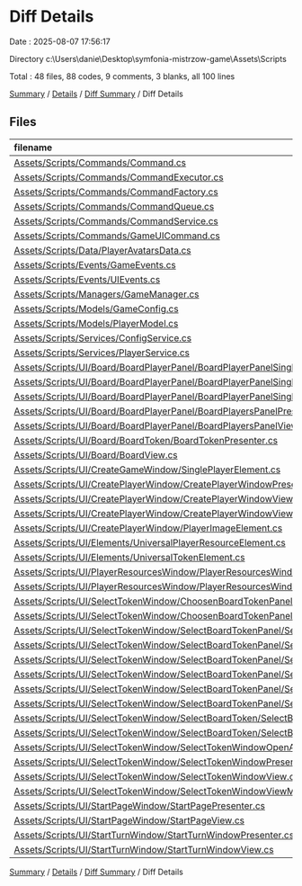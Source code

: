 # Diff Details

Date : 2025-08-07 17:56:17

Directory c:\\Users\\danie\\Desktop\\symfonia-mistrzow-game\\Assets\\Scripts

Total : 48 files,  88 codes, 9 comments, 3 blanks, all 100 lines

[Summary](results.md) / [Details](details.md) / [Diff Summary](diff.md) / Diff Details

## Files
| filename | language | code | comment | blank | total |
| :--- | :--- | ---: | ---: | ---: | ---: |
| [Assets/Scripts/Commands/Command.cs](/Assets/Scripts/Commands/Command.cs) | C# | 25 | 0 | 7 | 32 |
| [Assets/Scripts/Commands/CommandExecutor.cs](/Assets/Scripts/Commands/CommandExecutor.cs) | C# | 5 | 3 | 1 | 9 |
| [Assets/Scripts/Commands/CommandFactory.cs](/Assets/Scripts/Commands/CommandFactory.cs) | C# | 1 | 0 | 0 | 1 |
| [Assets/Scripts/Commands/CommandQueue.cs](/Assets/Scripts/Commands/CommandQueue.cs) | C# | 24 | 4 | 3 | 31 |
| [Assets/Scripts/Commands/CommandService.cs](/Assets/Scripts/Commands/CommandService.cs) | C# | 19 | 9 | 3 | 31 |
| [Assets/Scripts/Commands/GameUICommand.cs](/Assets/Scripts/Commands/GameUICommand.cs) | C# | 4 | 0 | 0 | 4 |
| [Assets/Scripts/Data/PlayerAvatarsData.cs](/Assets/Scripts/Data/PlayerAvatarsData.cs) | C# | 12 | 0 | 2 | 14 |
| [Assets/Scripts/Events/GameEvents.cs](/Assets/Scripts/Events/GameEvents.cs) | C# | 2 | 0 | 0 | 2 |
| [Assets/Scripts/Events/UIEvents.cs](/Assets/Scripts/Events/UIEvents.cs) | C# | 25 | 0 | 2 | 27 |
| [Assets/Scripts/Managers/GameManager.cs](/Assets/Scripts/Managers/GameManager.cs) | C# | 2 | 0 | 0 | 2 |
| [Assets/Scripts/Models/GameConfig.cs](/Assets/Scripts/Models/GameConfig.cs) | C# | 3 | 0 | 0 | 3 |
| [Assets/Scripts/Models/PlayerModel.cs](/Assets/Scripts/Models/PlayerModel.cs) | C# | 3 | 0 | 0 | 3 |
| [Assets/Scripts/Services/ConfigService.cs](/Assets/Scripts/Services/ConfigService.cs) | C# | 11 | 0 | 2 | 13 |
| [Assets/Scripts/Services/PlayerService.cs](/Assets/Scripts/Services/PlayerService.cs) | C# | 5 | 0 | 1 | 6 |
| [Assets/Scripts/UI/Board/BoardPlayerPanel/BoardPlayerPanelSingleResource/BoardPlayerPanelSingleResourcePresenter.cs](/Assets/Scripts/UI/Board/BoardPlayerPanel/BoardPlayerPanelSingleResource/BoardPlayerPanelSingleResourcePresenter.cs) | C# | 75 | 0 | 15 | 90 |
| [Assets/Scripts/UI/Board/BoardPlayerPanel/BoardPlayerPanelSingleResource/BoardPlayerPanelSingleResourceView.cs](/Assets/Scripts/UI/Board/BoardPlayerPanel/BoardPlayerPanelSingleResource/BoardPlayerPanelSingleResourceView.cs) | C# | 71 | 0 | 11 | 82 |
| [Assets/Scripts/UI/Board/BoardPlayerPanel/BoardPlayerPanelSingleResource/BoardPlayerPanelSingleResourceViewModel.cs](/Assets/Scripts/UI/Board/BoardPlayerPanel/BoardPlayerPanelSingleResource/BoardPlayerPanelSingleResourceViewModel.cs) | C# | 29 | 0 | 6 | 35 |
| [Assets/Scripts/UI/Board/BoardPlayerPanel/BoardPlayersPanelPresenter.cs](/Assets/Scripts/UI/Board/BoardPlayerPanel/BoardPlayersPanelPresenter.cs) | C# | 15 | 0 | 2 | 17 |
| [Assets/Scripts/UI/Board/BoardPlayerPanel/BoardPlayersPanelView.cs](/Assets/Scripts/UI/Board/BoardPlayerPanel/BoardPlayersPanelView.cs) | C# | 4 | 0 | 0 | 4 |
| [Assets/Scripts/UI/Board/BoardToken/BoardTokenPresenter.cs](/Assets/Scripts/UI/Board/BoardToken/BoardTokenPresenter.cs) | C# | 20 | 0 | 0 | 20 |
| [Assets/Scripts/UI/Board/BoardView.cs](/Assets/Scripts/UI/Board/BoardView.cs) | C# | 2 | 0 | 1 | 3 |
| [Assets/Scripts/UI/CreateGameWindow/SinglePlayerElement.cs](/Assets/Scripts/UI/CreateGameWindow/SinglePlayerElement.cs) | C# | 3 | 0 | 0 | 3 |
| [Assets/Scripts/UI/CreatePlayerWindow/CreatePlayerWindowPresenter.cs](/Assets/Scripts/UI/CreatePlayerWindow/CreatePlayerWindowPresenter.cs) | C# | 14 | 0 | 1 | 15 |
| [Assets/Scripts/UI/CreatePlayerWindow/CreatePlayerWindowView.cs](/Assets/Scripts/UI/CreatePlayerWindow/CreatePlayerWindowView.cs) | C# | 39 | 0 | 3 | 42 |
| [Assets/Scripts/UI/CreatePlayerWindow/CreatePlayerWindowViewModel.cs](/Assets/Scripts/UI/CreatePlayerWindow/CreatePlayerWindowViewModel.cs) | C# | 16 | 0 | 3 | 19 |
| [Assets/Scripts/UI/CreatePlayerWindow/PlayerImageElement.cs](/Assets/Scripts/UI/CreatePlayerWindow/PlayerImageElement.cs) | C# | 10 | 0 | 4 | 14 |
| [Assets/Scripts/UI/Elements/UniversalPlayerResourceElement.cs](/Assets/Scripts/UI/Elements/UniversalPlayerResourceElement.cs) | C# | 8 | 0 | 3 | 11 |
| [Assets/Scripts/UI/Elements/UniversalTokenElement.cs](/Assets/Scripts/UI/Elements/UniversalTokenElement.cs) | C# | 11 | 0 | 2 | 13 |
| [Assets/Scripts/UI/PlayerResourcesWindow/PlayerResourcesWindowPresenter.cs](/Assets/Scripts/UI/PlayerResourcesWindow/PlayerResourcesWindowPresenter.cs) | C# | 2 | 0 | 0 | 2 |
| [Assets/Scripts/UI/PlayerResourcesWindow/PlayerResourcesWindowView.cs](/Assets/Scripts/UI/PlayerResourcesWindow/PlayerResourcesWindowView.cs) | C# | 13 | 0 | 1 | 14 |
| [Assets/Scripts/UI/SelectTokenWindow/ChoosenBoardTokenPanel/ChoosenBoardTokenPanelPresenter.cs](/Assets/Scripts/UI/SelectTokenWindow/ChoosenBoardTokenPanel/ChoosenBoardTokenPanelPresenter.cs) | C# | -41 | 0 | -3 | -44 |
| [Assets/Scripts/UI/SelectTokenWindow/ChoosenBoardTokenPanel/ChoosenBoardTokenPanelViewModel.cs](/Assets/Scripts/UI/SelectTokenWindow/ChoosenBoardTokenPanel/ChoosenBoardTokenPanelViewModel.cs) | C# | -34 | 0 | -10 | -44 |
| [Assets/Scripts/UI/SelectTokenWindow/SelectBoardTokenPanel/SelectBoardTokenPanelPresenter.cs](/Assets/Scripts/UI/SelectTokenWindow/SelectBoardTokenPanel/SelectBoardTokenPanelPresenter.cs) | C# | -80 | 0 | -18 | -98 |
| [Assets/Scripts/UI/SelectTokenWindow/SelectBoardTokenPanel/SelectBoardTokenPanelView.cs](/Assets/Scripts/UI/SelectTokenWindow/SelectBoardTokenPanel/SelectBoardTokenPanelView.cs) | C# | -10 | 0 | -1 | -11 |
| [Assets/Scripts/UI/SelectTokenWindow/SelectBoardTokenPanel/SelectBoardTokenPanelViewModel.cs](/Assets/Scripts/UI/SelectTokenWindow/SelectBoardTokenPanel/SelectBoardTokenPanelViewModel.cs) | C# | -26 | 0 | -5 | -31 |
| [Assets/Scripts/UI/SelectTokenWindow/SelectBoardTokenPanel/SelectSingleToken/SelectSingleTokenPresenter.cs](/Assets/Scripts/UI/SelectTokenWindow/SelectBoardTokenPanel/SelectSingleToken/SelectSingleTokenPresenter.cs) | C# | -120 | -1 | -17 | -138 |
| [Assets/Scripts/UI/SelectTokenWindow/SelectBoardTokenPanel/SelectSingleToken/SelectSingleTokenView.cs](/Assets/Scripts/UI/SelectTokenWindow/SelectBoardTokenPanel/SelectSingleToken/SelectSingleTokenView.cs) | C# | -56 | -6 | -11 | -73 |
| [Assets/Scripts/UI/SelectTokenWindow/SelectBoardTokenPanel/SelectSingleToken/SelectSingleTokenViewModel.cs](/Assets/Scripts/UI/SelectTokenWindow/SelectBoardTokenPanel/SelectSingleToken/SelectSingleTokenViewModel.cs) | C# | -67 | 0 | -12 | -79 |
| [Assets/Scripts/UI/SelectTokenWindow/SelectBoardToken/SelectBoardTokenPresenter.cs](/Assets/Scripts/UI/SelectTokenWindow/SelectBoardToken/SelectBoardTokenPresenter.cs) | C# | 80 | 0 | 13 | 93 |
| [Assets/Scripts/UI/SelectTokenWindow/SelectBoardToken/SelectBoardTokenViewModel.cs](/Assets/Scripts/UI/SelectTokenWindow/SelectBoardToken/SelectBoardTokenViewModel.cs) | C# | 12 | 0 | 2 | 14 |
| [Assets/Scripts/UI/SelectTokenWindow/SelectTokenWindowOpenAnimation.cs](/Assets/Scripts/UI/SelectTokenWindow/SelectTokenWindowOpenAnimation.cs) | C# | 24 | 0 | 5 | 29 |
| [Assets/Scripts/UI/SelectTokenWindow/SelectTokenWindowPresenter.cs](/Assets/Scripts/UI/SelectTokenWindow/SelectTokenWindowPresenter.cs) | C# | -25 | 0 | -2 | -27 |
| [Assets/Scripts/UI/SelectTokenWindow/SelectTokenWindowView.cs](/Assets/Scripts/UI/SelectTokenWindow/SelectTokenWindowView.cs) | C# | 10 | 0 | 1 | 11 |
| [Assets/Scripts/UI/SelectTokenWindow/SelectTokenWindowViewModel.cs](/Assets/Scripts/UI/SelectTokenWindow/SelectTokenWindowViewModel.cs) | C# | -55 | 0 | -11 | -66 |
| [Assets/Scripts/UI/StartPageWindow/StartPagePresenter.cs](/Assets/Scripts/UI/StartPageWindow/StartPagePresenter.cs) | C# | -4 | 0 | -2 | -6 |
| [Assets/Scripts/UI/StartPageWindow/StartPageView.cs](/Assets/Scripts/UI/StartPageWindow/StartPageView.cs) | C# | -4 | 0 | -1 | -5 |
| [Assets/Scripts/UI/StartTurnWindow/StartTurnWindowPresenter.cs](/Assets/Scripts/UI/StartTurnWindow/StartTurnWindowPresenter.cs) | C# | -1 | 0 | 0 | -1 |
| [Assets/Scripts/UI/StartTurnWindow/StartTurnWindowView.cs](/Assets/Scripts/UI/StartTurnWindow/StartTurnWindowView.cs) | C# | 12 | 0 | 2 | 14 |

[Summary](results.md) / [Details](details.md) / [Diff Summary](diff.md) / Diff Details